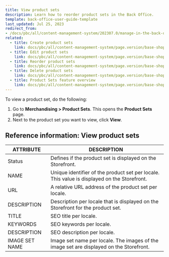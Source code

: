 ```yaml
---
title: View product sets
description: Learn how to reorder product sets in the Back Office.
template: back-office-user-guide-template
last_updated: Jul 25, 2023
redirect_from:
- /docs/pbc/all/content-management-system/202307.0/manage-in-the-back-office/product-sets/view-product-sets.html
related:
  - title: Create product sets
    link: docs/pbc/all/content-management-system/page.version/base-shop/manage-in-the-back-office/product-sets/create-product-sets.html
  - title: Edit product sets
    link: docs/pbc/all/content-management-system/page.version/base-shop/manage-in-the-back-office/product-sets/edit-product-sets.html
  - title: Reorder product sets
    link: docs/pbc/all/content-management-system/page.version/base-shop/manage-in-the-back-office/product-sets/reorder-product-sets.html
  - title: Delete product sets
    link: docs/pbc/all/content-management-system/page.version/base-shop/manage-in-the-back-office/product-sets/delete-product-sets.html
  - title: Product Sets feature overview
    link: docs/pbc/all/content-management-system/page.version/base-shop/product-sets-feature-overview.html
---
```


To view a product set, do the following:

1. Go to **Merchandising&nbsp;<span aria-label="and then">></span> Product Sets**.
    This opens the **Product Sets** page.
2. Next to the product set you want to view, click **View**.


## Reference information: View product sets

| ATTRIBUTE |DESCRIPTION  |
| --- | --- |
| Status | Defines if the product set is displayed on the Storefront. |
| NAME | Unique identifier of the product set per locale. This value is displayed on the Storefront. |
| URL | A relative URL address of the product set per locale.|
| DESCRIPTION | Description per locale that is displayed on the Storefront for the product set. |
| TITLE | SEO title per locale. |
| KEYWORDS| SEO keywords per locale. |
| DESCRIPTION | SEO description per locale.  |
| IMAGE SET NAME | Image set name per locale. The images of the image set are displayed on the Storefront. |
